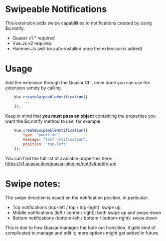 # Swipeable Notifications

This extension adds swipe capabilities to notifications created by using $q.notify.
* Quasar v1.* required
* Vue.Js v2 required
* Hammer.Js (will be auto-installed once the extension is added)

# Usage

Add the extension through the Quasar CLI, once done you can use the extension simply by calling

```js
    Vue.createSwipeableNotification({
        ...
    });
```

Keep in mind that <b>you must pass an object</b> containing the properties you want the $q.notify method to use, for example:

```js
    Vue.createSwipeableNotification({
        type: "positive",
        message: "Test notification",
        position: "top-left"
    });
```

You can find the full list of available properties here: https://v1.quasar.dev/quasar-plugins/notify#notify-api

# Swipe notes:

The swipe direction is based on the notification position, in particular:

* Top notifications (top-left / top / top-right): swipe up
* Middle notifications (left / center / right): both swipe up and swipe down
* Bottom notifications (bottom-left / bottom / bottom-right): swipe down

This is due to how Quasar manages the fade out transition, it gets kind of complicated to manage and edit it; more options might get added in future